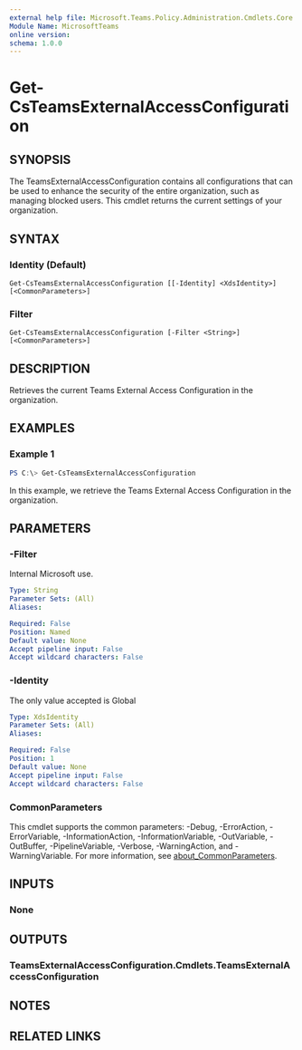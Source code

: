 ```yaml
---
external help file: Microsoft.Teams.Policy.Administration.Cmdlets.Core.dll-Help.xml
Module Name: MicrosoftTeams
online version:
schema: 1.0.0
---
```


# Get-CsTeamsExternalAccessConfiguration

## SYNOPSIS
The TeamsExternalAccessConfiguration contains all configurations that can be used to enhance the security of the entire organization, such as managing blocked users. This cmdlet returns the current settings of your organization.

## SYNTAX

### Identity (Default)
```
Get-CsTeamsExternalAccessConfiguration [[-Identity] <XdsIdentity>] [<CommonParameters>]
```

### Filter
```
Get-CsTeamsExternalAccessConfiguration [-Filter <String>] [<CommonParameters>]
```

## DESCRIPTION
Retrieves the current Teams External Access Configuration in the organization.

## EXAMPLES

### Example 1
```powershell
PS C:\> Get-CsTeamsExternalAccessConfiguration
```

In this example, we retrieve the Teams External Access Configuration in the organization.

## PARAMETERS

### -Filter
Internal Microsoft use.

```yaml
Type: String
Parameter Sets: (All)
Aliases:

Required: False
Position: Named
Default value: None
Accept pipeline input: False
Accept wildcard characters: False
```

### -Identity
The only value accepted is Global

```yaml
Type: XdsIdentity
Parameter Sets: (All)
Aliases:

Required: False
Position: 1
Default value: None
Accept pipeline input: False
Accept wildcard characters: False
```

### CommonParameters
This cmdlet supports the common parameters: -Debug, -ErrorAction, -ErrorVariable, -InformationAction, -InformationVariable, -OutVariable, -OutBuffer, -PipelineVariable, -Verbose, -WarningAction, and -WarningVariable. For more information, see [about_CommonParameters](http://go.microsoft.com/fwlink/?LinkID=113216).

## INPUTS

### None

## OUTPUTS

### TeamsExternalAccessConfiguration.Cmdlets.TeamsExternalAccessConfiguration

## NOTES

## RELATED LINKS
